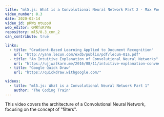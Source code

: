 ```yaml
---
title: "ml5.js: What is a Convolutional Neural Network Part 2 - Max Pooling"
video_number: 8.3
date: 2020-02-14
video_id: pRWq_mtuppU
web_editor: GMRfsK7Wn
repository: ml5/8.3_cnn_2
can_contribute: true

links:
  - title: "Gradient-Based Learning Applied to Document Recognition"
    url: "http://yann.lecun.com/exdb/publis/pdf/lecun-01a.pdf"
  - title: "An Intuitive Explanation of Convolutional Neural Networks"
    url: "https://ujjwalkarn.me/2016/08/11/intuitive-explanation-convnets/"
  - title: "Google Quick Draw"
    url: "https://quickdraw.withgoogle.com/"

videos:
  - title: "ml5.js: What is a Convolutional Neural Network Part 1"
    author: "The Coding Train"
---
```


This video covers the architecture of a Convolutional Neural Network, focusing on the concept of "filters".
